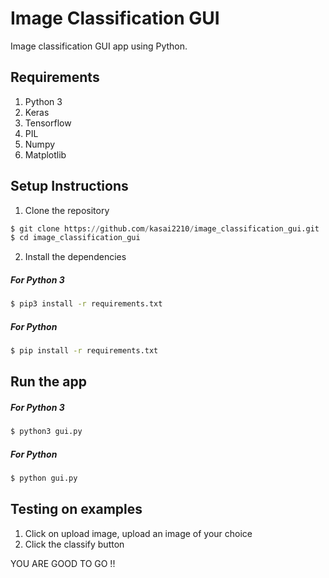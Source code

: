 # Image Classification GUI 
Image classification GUI app using Python.

## Requirements
1) Python 3
2) Keras 
3) Tensorflow
4) PIL
5) Numpy
6) Matplotlib

## Setup Instructions
1) Clone the repository
```python
$ git clone https://github.com/kasai2210/image_classification_gui.git
$ cd image_classification_gui
```
2) Install the dependencies
#####  For Python 3 
```bash
$ pip3 install -r requirements.txt
```
#####  For Python
```bash
$ pip install -r requirements.txt
```
## Run the app
#####  For Python 3 
```bash
$ python3 gui.py
```
#####  For Python 
```bash
$ python gui.py
```
## Testing on examples
1) Click on upload image, upload an image of your choice
2) Click the classify button

YOU ARE GOOD TO GO !!
